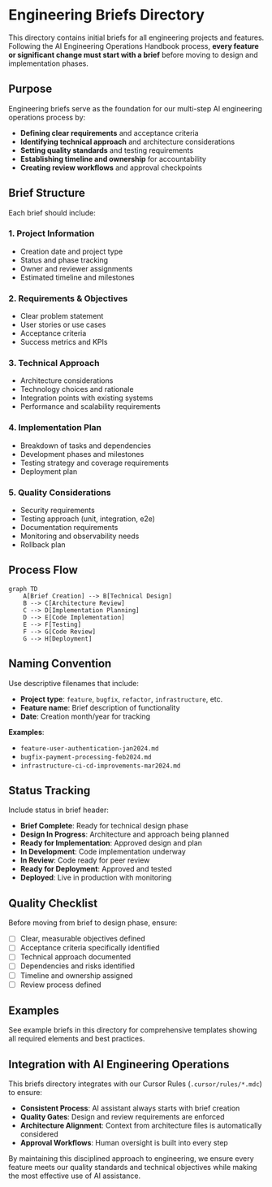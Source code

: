 # Engineering Briefs Directory

This directory contains initial briefs for all engineering projects and features. Following the AI Engineering Operations Handbook process, **every feature or significant change must start with a brief** before moving to design and implementation phases.

## Purpose

Engineering briefs serve as the foundation for our multi-step AI engineering operations process by:

- **Defining clear requirements** and acceptance criteria
- **Identifying technical approach** and architecture considerations  
- **Setting quality standards** and testing requirements
- **Establishing timeline and ownership** for accountability
- **Creating review workflows** and approval checkpoints

## Brief Structure

Each brief should include:

### 1. **Project Information**
- Creation date and project type
- Status and phase tracking
- Owner and reviewer assignments
- Estimated timeline and milestones

### 2. **Requirements & Objectives**
- Clear problem statement
- User stories or use cases
- Acceptance criteria
- Success metrics and KPIs

### 3. **Technical Approach**
- Architecture considerations
- Technology choices and rationale
- Integration points with existing systems
- Performance and scalability requirements

### 4. **Implementation Plan**
- Breakdown of tasks and dependencies
- Development phases and milestones
- Testing strategy and coverage requirements
- Deployment plan

### 5. **Quality Considerations**
- Security requirements
- Testing approach (unit, integration, e2e)
- Documentation requirements
- Monitoring and observability needs
- Rollback plan

## Process Flow

```mermaid
graph TD
    A[Brief Creation] --> B[Technical Design]
    B --> C[Architecture Review]
    C --> D[Implementation Planning]
    D --> E[Code Implementation]
    E --> F[Testing]
    F --> G[Code Review]
    G --> H[Deployment]
```

## Naming Convention

Use descriptive filenames that include:
- **Project type**: `feature`, `bugfix`, `refactor`, `infrastructure`, etc.
- **Feature name**: Brief description of functionality
- **Date**: Creation month/year for tracking

**Examples**:
- `feature-user-authentication-jan2024.md`
- `bugfix-payment-processing-feb2024.md`
- `infrastructure-ci-cd-improvements-mar2024.md`

## Status Tracking

Include status in brief header:
- **Brief Complete**: Ready for technical design phase
- **Design In Progress**: Architecture and approach being planned
- **Ready for Implementation**: Approved design and plan
- **In Development**: Code implementation underway
- **In Review**: Code ready for peer review
- **Ready for Deployment**: Approved and tested
- **Deployed**: Live in production with monitoring

## Quality Checklist

Before moving from brief to design phase, ensure:

- [ ] Clear, measurable objectives defined
- [ ] Acceptance criteria specifically identified
- [ ] Technical approach documented
- [ ] Dependencies and risks identified
- [ ] Timeline and ownership assigned
- [ ] Review process defined

## Examples

See example briefs in this directory for comprehensive templates showing all required elements and best practices.

## Integration with AI Engineering Operations

This briefs directory integrates with our Cursor Rules (`.cursor/rules/*.mdc`) to ensure:

- **Consistent Process**: AI assistant always starts with brief creation
- **Quality Gates**: Design and review requirements are enforced
- **Architecture Alignment**: Context from architecture files is automatically considered
- **Approval Workflows**: Human oversight is built into every step

By maintaining this disciplined approach to engineering, we ensure every feature meets our quality standards and technical objectives while making the most effective use of AI assistance.


